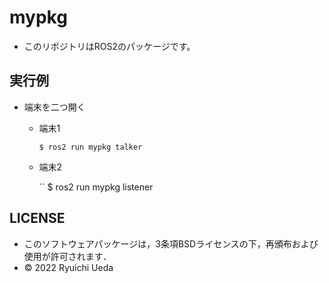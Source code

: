 # mypkg
 * このリポジトリはROS2のパッケージです。
 
 ## 実行例
 * 端末を二つ開く
   * 端末1
   
      `` $ ros2 run mypkg talker ``
     
   * 端末2
   
      `` $ ros2 run mypkg listener
 
 ## LICENSE

 * このソフトウェアパッケージは，3条項BSDライセンスの下，再頒布および使用が許可されます．
 * © 2022 Ryuichi Ueda

